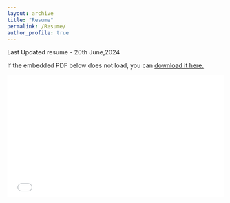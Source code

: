 ```yaml
---
layout: archive
title: "Resume"
permalink: /Resume/
author_profile: true
---
```


Last Updated resume - 20th June,2024

If the embedded PDF below does not load, you can <u><a href="/files/Shyam_Sundar_Single_Page_Resume.pdf">download it here.</a></u>
<br/>
<style>
  .embed-container {
    position: relative;
    padding-bottom: 56.25%; /* 16:9 aspect ratio */
    height: 0;
    overflow: hidden;
  }

  .embed-container iframe,
  .embed-container object,
  .embed-container embed {
    position: absolute;
    top: 0;
    left: 0;
    width: 100%;
    height: 100%;
  }
</style>

<div class="embed-container">
  <embed src="/files/Shyam_Sundar_Single_Page_Resume.pdf" type="application/pdf" />
</div>
